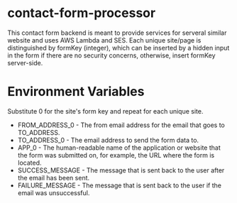 # contact-form-processor

This contact form backend is meant to provide services for serveral similar website and uses AWS Lambda and SES. Each unique site/page is distinguished by formKey (integer), which can be inserted by a hidden input in the form <input id="formKey" name="formKey" type="hidden" value="FORM-KEY-HERE"> if there are no security concerns, otherwise, insert formKey server-side.

# Environment Variables
Substitute 0 for the site's form key and repeat for each unique site.
* FROM_ADDRESS_0 - The from email address for the email that goes to TO_ADDRESS.
* TO_ADDRESS_0 - The email address to send the form data to.
* APP_0 - The human-readable name of the application or website that the form was submitted on, for example, the URL where the form is located.
* SUCCESS_MESSAGE - The message that is sent back to the user after the email has been sent.
* FAILURE_MESSAGE - The message that is sent back to the user if the email was unsuccessful.
